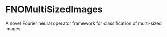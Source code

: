 # FNOMultiSizedImages
A novel Fourier neural operator framework for classification of multi-sized images
